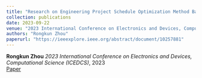 ```yaml
---
title: "Research on Engineering Project Schedule Optimization Method Based on HRRN"
collection: publications
date: 2023-09-22
venue: "2023 International Conference on Electronics and Devices, Computational Science (ICEDCS)"
authors: "Rongkun Zhou"
paperurl: "https://ieeexplore.ieee.org/abstract/document/10257881"
---
```

**Rongkun Zhou**
*2023 International Conference on Electronics and Devices, Computational Science (ICEDCS)*, 2023  
[Paper](https://ieeexplore.ieee.org/abstract/document/10257881)
